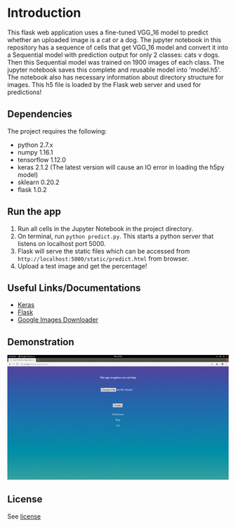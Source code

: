 # Introduction
This flask web application uses a fine-tuned VGG_16 model to predict whether an uploaded image is a cat or a dog. The jupyter notebook in this repository has a sequence of cells that get VGG_16 model and convert it into a Sequential model with prediction output for only 2 classes: cats v dogs.
Then this Sequential model was trained on 1900 images of each class. The jupyter notebook saves this complete and reusable model into 'model.h5'. The notebook also has necessary information about directory structure for images.  This h5 file is loaded by the Flask web server and used for predictions!

## Dependencies
The project requires the following:
- python 2.7.x
- numpy 1.16.1
- tensorflow 1.12.0
- keras 2.1.2 (The latest version will cause an IO error in loading the h5py model)
- sklearn 0.20.2
- flask 1.0.2


## Run the app
1. Run all cells in the Jupyter Notebook in the project directory.
2. On terminal, run `python predict.py`. This starts a python server that listens on localhost port 5000.
3. Flask will serve the static files which can be accessed from `http://localhost:5000/static/predict.html` from browser.
4. Upload a test image and get the percentage!

## Useful Links/Documentations
* [Keras](https://keras.io/)
* [Flask](http://flask.pocoo.org/docs/1.0/)
* [Google Images Downloader](https://github.com/hardikvasa/google-images-download)

## Demonstration
![Alt Text](demo.gif)

## License
See [license](www.google.com)
